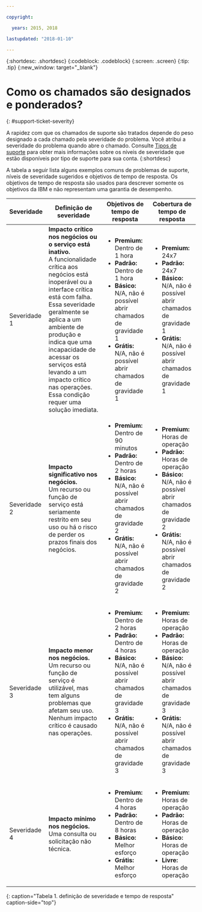 ```yaml
---

copyright:

  years: 2015, 2018

lastupdated: "2018-01-10"

---
```


{:shortdesc: .shortdesc}
{:codeblock: .codeblock}
{:screen: .screen}
{:tip: .tip}
{:new_window: target="_blank"}


# Como os chamados são designados e ponderados?
{: #support-ticket-severity}

A rapidez com que os chamados de suporte são tratados depende do peso designado a cada chamado pela severidade do problema. Você atribui a severidade do problema quando abre o chamado. Consulte [Tipos de suporte](/docs/get-support/getstarttssup.html#typesofsupport) para obter mais informações sobre os níveis de severidade que estão disponíveis por tipo de suporte para sua conta.
{:shortdesc}

A tabela a seguir lista alguns exemplos comuns de problemas de suporte, níveis de severidade sugeridos e objetivos de tempo de resposta. Os objetivos de tempo de resposta são usados para descrever somente os objetivos da IBM e não representam uma garantia de desempenho.

Severidade | Definição de severidade | Objetivos de tempo de resposta | Cobertura de tempo de resposta
------|-------- | --- | --- |
Severidade 1 | <strong>Impacto crítico nos negócios ou o serviço está inativo.</strong> <br> A funcionalidade crítica aos negócios está inoperável ou a interface crítica está com falha. Essa severidade geralmente se aplica a um ambiente de produção e indica que uma incapacidade de acessar os serviços está levando a um impacto crítico nas operações.  Essa condição requer uma solução imediata. | <ul><li><strong>Premium:</strong> Dentro de 1 hora</li><li><strong>Padrão:</strong> Dentro de 1 hora</li><li><strong>Básico:</strong> N/A, não é possível abrir chamados de gravidade 1</li><li><strong>Grátis:</strong> N/A, não é possível abrir chamados de gravidade 1</li></ul> | <ul><li><strong>Premium:</strong> 24x7</li><li><strong>Padrão:</strong> 24x7</li><li><strong>Básico:</strong> N/A, não é possível abrir chamados de gravidade 1</li><li><strong>Grátis:</strong> N/A, não é possível abrir chamados de gravidade 1</li></ul> 			   
Severidade 2 | <strong>Impacto significativo nos negócios.</strong> <br> Um recurso ou função de serviço está seriamente restrito em seu uso ou há o risco de perder os prazos finais dos negócios. | <ul><li><strong>Premium:</strong> Dentro de 90 minutos </li><li><strong>Padrão:</strong> Dentro de 2 horas</li><li><strong>Básico:</strong> N/A, não é possível abrir chamados de gravidade 2</li><li><strong>Grátis:</strong> N/A, não é possível abrir chamados de gravidade 2</li></ul> | <ul><li><strong>Premium:</strong> Horas de operação </li><li><strong>Padrão:</strong> Horas de operação </li><li><strong>Básico:</strong> N/A, não é possível abrir chamados de gravidade 2</li><li><strong>Grátis:</strong> N/A, não é possível abrir chamados de gravidade 2</li></ul>
Severidade 3 | <strong>Impacto menor nos negócios.</strong> <br> Um recurso ou função de serviço é utilizável, mas tem alguns problemas que afetam seu uso. Nenhum impacto crítico é causado nas operações. | <ul><li><strong>Premium:</strong> Dentro de 2 horas</li><li><strong>Padrão:</strong> Dentro de 4 horas</li><li><strong>Básico:</strong> N/A, não é possível abrir chamados de gravidade 3</li><li><strong>Grátis:</strong> N/A, não é possível abrir chamados de gravidade 3</li></ul> | <ul><li><strong>Premium:</strong> Horas de operação </li><li><strong>Padrão:</strong> Horas de operação </li><li><strong>Básico:</strong> N/A, não é possível abrir chamados de gravidade 3</li><li><strong>Grátis:</strong> N/A, não é possível abrir chamados de gravidade 3</li></ul>
Severidade 4 | <strong>Impacto mínimo nos negócios.</strong> <br> Uma consulta ou solicitação não técnica. | <ul><li><strong>Premium:</strong> Dentro de 4 horas</li><li><strong>Padrão:</strong> Dentro de 8 horas</li><li><strong>Básico:</strong> Melhor esforço </li><li><strong>Grátis:</strong> Melhor esforço</li></ul> | <ul><li><strong>Premium:</strong> Horas de operação </li><li><strong>Padrão:</strong> Horas de operação </li><li><strong>Básico:</strong> Horas de operação </li><li><strong>Livre:</strong> Horas de operação </li></ul>
{: caption="Tabela 1. definição de severidade e tempo de resposta" caption-side="top"}

